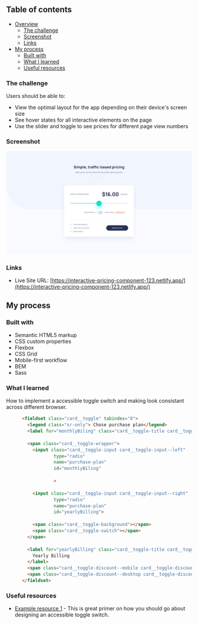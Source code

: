 ## Table of contents

- [Overview](#overview)
  - [The challenge](#the-challenge)
  - [Screenshot](#screenshot)
  - [Links](#links)
- [My process](#my-process)
  - [Built with](#built-with)
  - [What I learned](#what-i-learned)
  - [Useful resources](#useful-resources)


### The challenge

Users should be able to:

- View the optimal layout for the app depending on their device's screen size
- See hover states for all interactive elements on the page
- Use the slider and toggle to see prices for different page view numbers

### Screenshot

![](./design/desktop-design.jpg)

### Links

- Live Site URL: [https://interactive-pricing-component-123.netlify.app/](https://interactive-pricing-component-123.netlify.app/)

## My process

### Built with

- Semantic HTML5 markup
- CSS custom properties
- Flexbox
- CSS Grid
- Mobile-first workflow
- BEM 
- Sass 


### What I learned

How to implement a accessible toggle switch and making look consistant across different browser.


```html
      <fieldset class="card__toggle" tabindex="0">
        <legend class="sr-only"> Chose purchase plan</legend>
        <label for="monthlyBiling" class="card__toggle-title card__toggle-title--left"> Monthly Billing</label>

        <span class="card__toggle-wrapper">
          <input class="card__toggle-input card__toggle-input--left" 
                  type="radio" 
                  name="purchase-plan" 
                  id="monthlyBiling" 

                  >

          <input class="card__toggle-input card__toggle-input--right" 
                  type="radio" 
                  name="purchase-plan" 
                  id="yearlyBilling">

          <span class="card__toggle-background"></span>
          <span class="card__toggle-switch"></span>
        </span>

        <label for="yearlyBilling" class="card__toggle-title card__toggle-title--right">
          Yearly Billing 
        </label>
        <span class="card__toggle-discount--mobile card__toggle-discount" >-25%</span>
        <span class="card__toggle-discount--desktop card__toggle-discount">25% discount</span>
      </fieldset>
```



### Useful resources

- [Example resource 1](https://inclusive-components.design/toggle-button/) - This is great primer on how you should go about designing an accessible toggle switch. 

